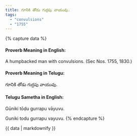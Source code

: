 ```yaml
---
title: గూనికి తోడు గుర్రపు వాయువు.
tags:
  - "convulsions"
  - "1755"
---
```


{% capture data %}
#### Proverb Meaning in English:
A humpbacked man with convulsions.
(Sec Nos. 1755, 1830.)

#### Proverb Meaning in Telugu:
గూనికి తోడు గుర్రపు వాయువు.

#### Telugu Sametha in English:
Gūniki tōḍu gurrapu vāyuvu.

Guniki todu gurrapu vayuvu.
{% endcapture %}

{{ data | markdownify }}

